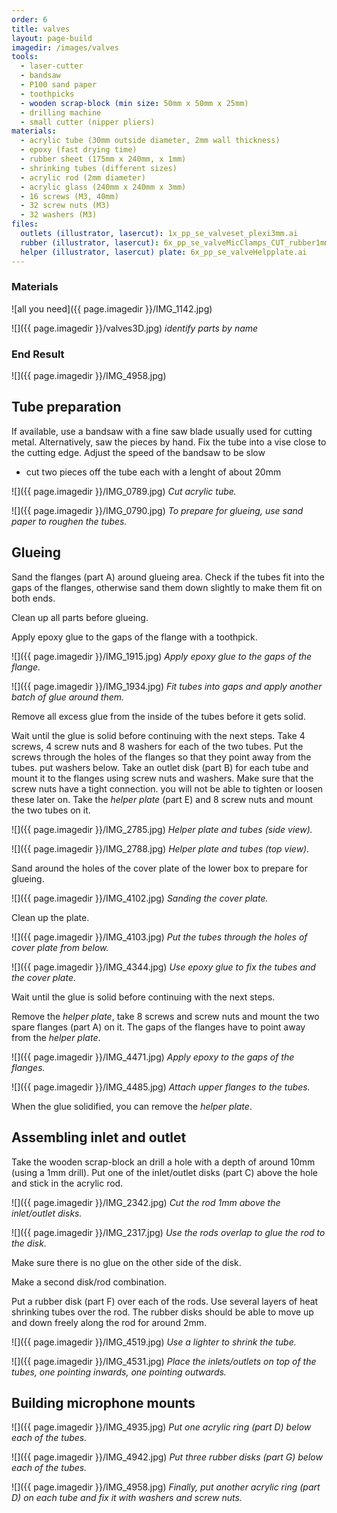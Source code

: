 ```yaml
---
order: 6
title: valves
layout: page-build
imagedir: /images/valves
tools:
  - laser-cutter
  - bandsaw
  - P100 sand paper
  - toothpicks
  - wooden scrap-block (min size: 50mm x 50mm x 25mm)
  - drilling machine
  - small cutter (nipper pliers)
materials:
  - acrylic tube (30mm outside diameter, 2mm wall thickness)
  - epoxy (fast drying time)
  - rubber sheet (175mm x 240mm, x 1mm)
  - shrinking tubes (different sizes)
  - acrylic rod (2mm diameter)
  - acrylic glass (240mm x 240mm x 3mm)
  - 16 screws (M3, 40mm)
  - 32 screw nuts (M3)
  - 32 washers (M3)
files:
  outlets (illustrator, lasercut): 1x_pp_se_valveset_plexi3mm.ai
  rubber (illustrator, lasercut): 6x_pp_se_valveMicClamps_CUT_rubber1mm.ai 
  helper (illustrator, lasercut) plate: 6x_pp_se_valveHelpplate.ai
---
```



### Materials

![all you need]({{ page.imagedir }}/IMG_1142.jpg) 


![]({{ page.imagedir }}/valves3D.jpg)
*identify parts by name*

### End Result
 
![]({{ page.imagedir }}/IMG_4958.jpg)

## Tube preparation

If available, use a bandsaw with a fine saw blade usually used for cutting metal. Alternatively, saw the pieces by hand.
Fix the tube into a vise close to the cutting edge.
Adjust the speed of the bandsaw to be slow
+ cut two pieces off the tube each with a lenght of about 20mm

![]({{ page.imagedir }}/IMG_0789.jpg)
*Cut acrylic tube.*

![]({{ page.imagedir }}/IMG_0790.jpg)
*To prepare for glueing, use sand paper to roughen the tubes.*

## Glueing

Sand the flanges (part A) around glueing area.
Check if the tubes fit into the gaps of the flanges, otherwise sand them down slightly to make them fit on both ends.

<div class="note">
Clean up all parts before glueing.
</div>

Apply epoxy glue to the gaps of the flange with a toothpick.

![]({{ page.imagedir }}/IMG_1915.jpg)
*Apply epoxy glue to the gaps of the flange.*

![]({{ page.imagedir }}/IMG_1934.jpg)
*Fit tubes into gaps and apply another batch of glue around them.*


<div class="note">
Remove all excess glue from the inside of the tubes before it gets solid.
</div>

Wait until the glue is solid before continuing with the next steps.
Take 4 screws, 4 screw nuts and 8 washers for each of the two tubes.
Put the screws through the holes of the flanges so that they point away from the tubes. put washers below.
Take an outlet disk (part B) for each tube and mount it to the flanges using screw nuts and washers.
Make sure that the screw nuts have a tight connection. you will not be able to tighten or loosen these later on.
Take the *helper plate* (part E) and 8 screw nuts and mount the two tubes on it.


![]({{ page.imagedir }}/IMG_2785.jpg)
*Helper plate and tubes (side view).*

![]({{ page.imagedir }}/IMG_2788.jpg)
*Helper plate and tubes (top view).*

Sand around the holes of the cover plate of the lower box to prepare for glueing.

![]({{ page.imagedir }}/IMG_4102.jpg)
*Sanding the cover plate.*

Clean up the plate.

![]({{ page.imagedir }}/IMG_4103.jpg)
*Put the tubes through the holes of cover plate from below.*

![]({{ page.imagedir }}/IMG_4344.jpg)
*Use epoxy glue to fix the tubes and the cover plate.*


Wait until the glue is solid before continuing with the next steps.

Remove the *helper plate*, take 8 screws and screw nuts and mount the two spare flanges (part A) on it.
The gaps of the flanges have to point away from the *helper plate*.

![]({{ page.imagedir }}/IMG_4471.jpg)
*Apply epoxy to the gaps of the flanges.*

![]({{ page.imagedir }}/IMG_4485.jpg)
*Attach upper flanges to the tubes.*

When the glue solidified, you can remove the *helper plate*. 

## Assembling inlet and outlet 

Take the wooden scrap-block an drill a hole with a depth of around 10mm (using a 1mm drill).
Put one of the inlet/outlet disks (part C) above the hole and stick in the acrylic rod.

![]({{ page.imagedir }}/IMG_2342.jpg)
*Cut the rod 1mm above the inlet/outlet disks.*

![]({{ page.imagedir }}/IMG_2317.jpg)
*Use the rods overlap to glue the rod to the disk.*

<div class="note">
Make sure there is no glue on the other side of the disk.
</div>

Make a second disk/rod combination.

Put a rubber disk (part F) over each of the rods.
Use several layers of heat shrinking tubes over the rod.
The rubber disks should be able to move up and down freely along the rod for around 2mm.
 
![]({{ page.imagedir }}/IMG_4519.jpg)
*Use a lighter to shrink the tube.*

![]({{ page.imagedir }}/IMG_4531.jpg)
*Place the inlets/outlets on top of the tubes, one pointing inwards, one pointing outwards.*

## Building microphone mounts

![]({{ page.imagedir }}/IMG_4935.jpg)
*Put one acrylic ring (part D) below each of the tubes.*

![]({{ page.imagedir }}/IMG_4942.jpg)
*Put three rubber disks (part G) below each of the tubes.*

![]({{ page.imagedir }}/IMG_4958.jpg)
*Finally, put another acrylic ring (part D) on each tube and fix it with washers and screw nuts.*

